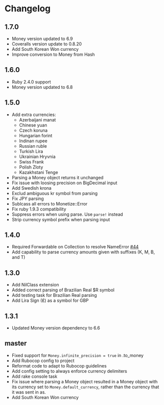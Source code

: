 # Changelog

## 1.7.0
- Money version updated to 6.9
- Coveralls version update to 0.8.20
- Add South Korean Won currency
- Improve conversion to Money from Hash

## 1.6.0
- Ruby 2.4.0 support
- Money version updated to 6.8

## 1.5.0
- Add extra currencies:
  - Azerbaijani manat
  - Chinese yuan
  - Czech koruna
  - Hungarian forint
  - Indinan rupee
  - Russian ruble
  - Turkish Lira
  - Ukrainian Hryvnia
  - Swiss Frank
  - Polish Zloty
  - Kazakhstani Tenge
- Parsing a Money object returns it unchanged
- Fix issue with loosing precision on BigDecimal input
- Add Swedish krona
- Exclud ambiguous kr symbol from parsing
- Fix JPY parsing
- Sublcass all errors to Monetize::Error
- Fix ruby 1.9.3 compatibility
- Suppress errors when using parse. Use `parse!` instead
- Strip currency symbol prefix when parsing input

## 1.4.0
- Required Forwardable on Collection to resolve NameError [\#44](https://github.com/RubyMoney/monetize/issues/44)
- Add capability to parse currency amounts given with suffixes (K, M, B, and T)

## 1.3.0
- Add NilClass extension
- Added correct parsing of Brazilian Real $R symbol
- Add testing task for  Brazilian Real parsing
- Add Lira Sign (₤) as a symbol for GBP

## 1.3.1
- Updated Money version dependency to 6.6

## master
- Fixed support for <code>Money.infinite_precision = true</code> in .to_money
- Add Rubocop config to project
- Reformat code to adapt to Rubocop guidelines
- Add config setting to always enforce currency delimiters
- Add rake console task
- Fix issue where parsing a Money object resulted in a Money object with its currency set to `Money.default_currency`,
  rather than the currency that it was sent in as.
- Add South Korean Won currency
